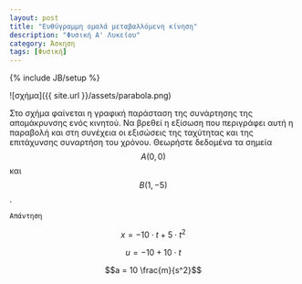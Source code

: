 ```yaml
---
layout: post
title: "Ευθύγραμμη ομαλά μεταβαλλόμενη κίνηση"
description: "Φυσική Α' Λυκείου"
category: Άσκηση
tags: [Φυσική]
---
```

{% include JB/setup %}

![σχήμα]({{ site.url }}/assets/parabola.png) 


Στο σχήμα φαίνεται η γραφική παράσταση της συνάρτησης της απομάκρυνσης ενός κινητού. Να βρεθεί η εξίσωση που περιγράφει αυτή η παραβολή και στη συνέχεια οι εξισώσεις της ταχύτητας και της επιτάχυνσης συναρτήση του χρόνου. Θεωρήστε δεδομένα τα σημεία $$Α(0, 0)$$ και $$Β(1, -5)$$.


`Απάντηση`


$$x = - 10 \cdot t + 5 \cdot t^2 $$


$$u = - 10 + 10 \cdot t $$

$$a = 10 \frac{m}{s^2}$$